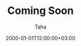 ---
author: Taha
title: "Coming Soon"
description: "This section will be available soon."
date: 2000-01-01T12:00:00+03:00
---